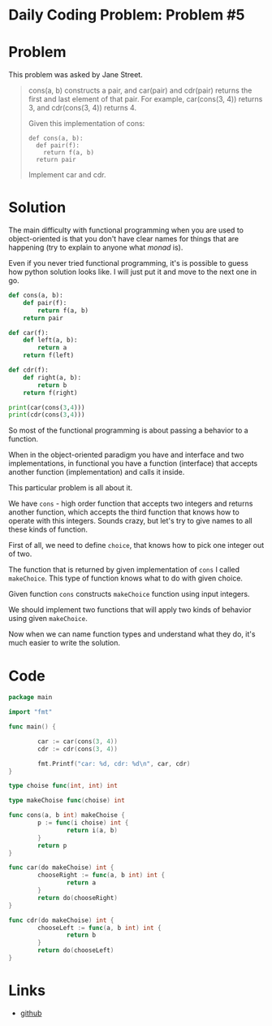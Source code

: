 # Daily Coding Problem: Problem #5

# Problem

This problem was asked by Jane Street.

> cons(a, b) constructs a pair, and car(pair) and cdr(pair) returns the first and last element of that pair. For example, car(cons(3, 4)) returns 3, and cdr(cons(3, 4)) returns 4.
>
> Given this implementation of cons:
>
> ```
> def cons(a, b):
>   def pair(f):
>     return f(a, b)
>   return pair
> ```
>
> Implement car and cdr.

# Solution

The main difficulty with functional programming when you are used to object-oriented is that
you don't have clear names for things that are happening (try to explain to anyone what _monad_ is).

Even if you never tried functional programming, it's is possible to guess how python solution
looks like. I will just put it and move to the next one in go.

```python
def cons(a, b):
    def pair(f):
        return f(a, b)
    return pair

def car(f):
    def left(a, b):
        return a
    return f(left)

def cdr(f):
    def right(a, b):
        return b
    return f(right)

print(car(cons(3,4)))
print(cdr(cons(3,4)))
```

So most of the functional programming is about passing a behavior to a function.

When in the object-oriented paradigm you have and interface and two implementations, in functional you
have a function (interface) that accepts another function (implementation) and calls it inside.

This particular problem is all about it.

We have `cons` - high order function that accepts two integers and returns another function,
which accepts the third function that knows how to operate with this integers. Sounds crazy, but let's try
to give names to all these kinds of function.

First of all, we need to define `choice`, that knows how to pick one integer out of two.

The function that is returned by given implementation of `cons` I called `makeChoice`. This type of function knows
what to do with given choice.

Given function `cons` constructs `makeChoice` function using input integers.

We should implement two functions that will apply two kinds of behavior using given `makeChoice`.

Now when we can name function types and understand what they do, it's much easier to write the solution.

# Code

```go
package main

import "fmt"

func main() {

        car := car(cons(3, 4))
        cdr := cdr(cons(3, 4))

        fmt.Printf("car: %d, cdr: %d\n", car, cdr)
}

type choise func(int, int) int

type makeChoise func(choise) int

func cons(a, b int) makeChoise {
        p := func(i choise) int {
                return i(a, b)
        }
        return p
}

func car(do makeChoise) int {
        chooseRight := func(a, b int) int {
                return a
        }
        return do(chooseRight)
}

func cdr(do makeChoise) int {
        chooseLeft := func(a, b int) int {
                return b
        }
        return do(chooseLeft)
}
```

# Links

- [github](https://github.com/ngalayko/dcp/tree/master/problems/2018-07-06)
